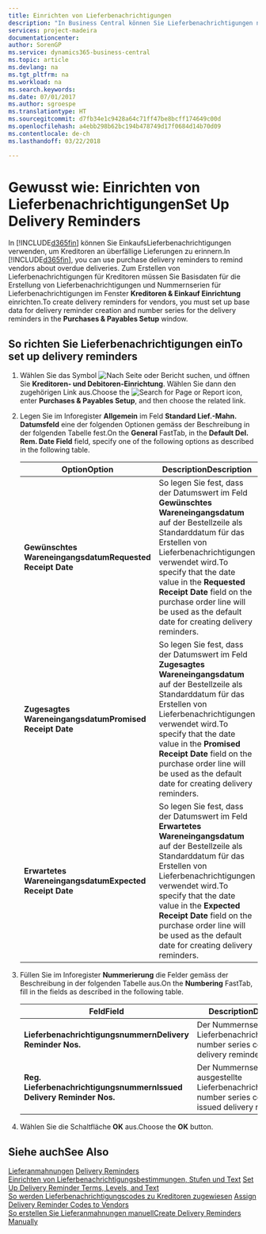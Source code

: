 ```yaml
---
title: Einrichten von Lieferbenachrichtigungen
description: "In Business Central können Sie Lieferbenachrichtigungen nutzen, um Verkäufer über verspätete Lieferungen zu mahnen."
services: project-madeira
documentationcenter: 
author: SorenGP
ms.service: dynamics365-business-central
ms.topic: article
ms.devlang: na
ms.tgt_pltfrm: na
ms.workload: na
ms.search.keywords: 
ms.date: 07/01/2017
ms.author: sgroespe
ms.translationtype: HT
ms.sourcegitcommit: d7fb34e1c9428a64c71ff47be8bcff174649c00d
ms.openlocfilehash: a4ebb298b62bc194b478749d17f0684d14b70d09
ms.contentlocale: de-ch
ms.lasthandoff: 03/22/2018

---
```

# <a name="set-up-delivery-reminders"></a><span data-ttu-id="002b7-103">Gewusst wie: Einrichten von Lieferbenachrichtigungen</span><span class="sxs-lookup"><span data-stu-id="002b7-103">Set Up Delivery Reminders</span></span>
<span data-ttu-id="002b7-104">In [!INCLUDE[d365fin](../../includes/d365fin_md.md)] können Sie EinkaufsLieferbenachrichtigungen verwenden, um Kreditoren an überfällige Lieferungen zu erinnern.</span><span class="sxs-lookup"><span data-stu-id="002b7-104">In [!INCLUDE[d365fin](../../includes/d365fin_md.md)], you can use purchase delivery reminders to remind vendors about overdue deliveries.</span></span> <span data-ttu-id="002b7-105">Zum Erstellen von Lieferbenachrichtigungen für Kreditoren müssen Sie Basisdaten für die Erstellung von Lieferbenachrichtigungen und Nummernserien für Lieferbenachrichtigungen im Fenster **Kreditoren & Einkauf Einrichtung** einrichten.</span><span class="sxs-lookup"><span data-stu-id="002b7-105">To create delivery reminders for vendors, you must set up base data for delivery reminder creation and number series for the delivery reminders in the **Purchases & Payables Setup** window.</span></span>  

## <a name="to-set-up-delivery-reminders"></a><span data-ttu-id="002b7-106">So richten Sie Lieferbenachrichtigungen ein</span><span class="sxs-lookup"><span data-stu-id="002b7-106">To set up delivery reminders</span></span>  

1.  <span data-ttu-id="002b7-107">Wählen Sie das Symbol ![Nach Seite oder Bericht suchen](../../media/ui-search/search_small.png "Nach Seite oder Bericht suchen"), und öffnen Sie **Kreditoren- und Debitoren-Einrichtung**. Wählen Sie dann den zugehörigen Link aus.</span><span class="sxs-lookup"><span data-stu-id="002b7-107">Choose the ![Search for Page or Report](../../media/ui-search/search_small.png "Search for Page or Report icon") icon, enter **Purchases & Payables Setup**, and then choose the related link.</span></span>  
2.  <span data-ttu-id="002b7-108">Legen Sie im Inforegister **Allgemein** im Feld **Standard Lief.-Mahn. Datumsfeld** eine der folgenden Optionen gemäss der Beschreibung in der folgenden Tabelle fest.</span><span class="sxs-lookup"><span data-stu-id="002b7-108">On the **General** FastTab, in the **Default Del. Rem. Date Field** field, specify one of the following options as described in the following table.</span></span>  

    |<span data-ttu-id="002b7-109">Option</span><span class="sxs-lookup"><span data-stu-id="002b7-109">Option</span></span>|<span data-ttu-id="002b7-110">Description</span><span class="sxs-lookup"><span data-stu-id="002b7-110">Description</span></span>|  
    |----------------------------------|---------------------------------------|  
    |<span data-ttu-id="002b7-111">**Gewünschtes Wareneingangsdatum**</span><span class="sxs-lookup"><span data-stu-id="002b7-111">**Requested Receipt Date**</span></span>|<span data-ttu-id="002b7-112">So legen Sie fest, dass der Datumswert im Feld **Gewünschtes Wareneingangsdatum** auf der Bestellzeile als Standarddatum für das Erstellen von Lieferbenachrichtigungen verwendet wird.</span><span class="sxs-lookup"><span data-stu-id="002b7-112">To specify that the date value in the **Requested Receipt Date** field on the purchase order line will be used as the default date for creating delivery reminders.</span></span>|  
    |<span data-ttu-id="002b7-113">**Zugesagtes Wareneingangsdatum**</span><span class="sxs-lookup"><span data-stu-id="002b7-113">**Promised Receipt Date**</span></span>|<span data-ttu-id="002b7-114">So legen Sie fest, dass der Datumswert im Feld **Zugesagtes Wareneingangsdatum** auf der Bestellzeile als Standarddatum für das Erstellen von Lieferbenachrichtigungen verwendet wird.</span><span class="sxs-lookup"><span data-stu-id="002b7-114">To specify that the date value in the **Promised Receipt Date** field on the purchase order line will be used as the default date for creating delivery reminders.</span></span>|  
    |<span data-ttu-id="002b7-115">**Erwartetes Wareneingangsdatum**</span><span class="sxs-lookup"><span data-stu-id="002b7-115">**Expected Receipt Date**</span></span>|<span data-ttu-id="002b7-116">So legen Sie fest, dass der Datumswert im Feld **Erwartetes Wareneingangsdatum** auf der Bestellzeile als Standarddatum für das Erstellen von Lieferbenachrichtigungen verwendet wird.</span><span class="sxs-lookup"><span data-stu-id="002b7-116">To specify that the date value in the **Expected Receipt Date** field on the purchase order line will be used as the default date for creating delivery reminders.</span></span>|  

3.  <span data-ttu-id="002b7-117">Füllen Sie im Inforegister **Nummerierung** die Felder gemäss der Beschreibung in der folgenden Tabelle aus.</span><span class="sxs-lookup"><span data-stu-id="002b7-117">On the **Numbering** FastTab, fill in the fields as described in the following table.</span></span>  

    |<span data-ttu-id="002b7-118">Feld</span><span class="sxs-lookup"><span data-stu-id="002b7-118">Field</span></span>|<span data-ttu-id="002b7-119">Description</span><span class="sxs-lookup"><span data-stu-id="002b7-119">Description</span></span>|  
    |---------------------------------|---------------------------------------|  
    |<span data-ttu-id="002b7-120">**Lieferbenachrichtigungsnummern**</span><span class="sxs-lookup"><span data-stu-id="002b7-120">**Delivery Reminder Nos.**</span></span>|<span data-ttu-id="002b7-121">Der Nummernseriencode für Lieferbenachrichtigungen.</span><span class="sxs-lookup"><span data-stu-id="002b7-121">The number series code for delivery reminders.</span></span>|  
    |<span data-ttu-id="002b7-122">**Reg. Lieferbenachrichtigungsnummern**</span><span class="sxs-lookup"><span data-stu-id="002b7-122">**Issued Delivery Reminder Nos.**</span></span>|<span data-ttu-id="002b7-123">Der Nummernseriencode für ausgestellte Lieferbenachrichtigungen.</span><span class="sxs-lookup"><span data-stu-id="002b7-123">The number series code for issued delivery reminders.</span></span>|  

4.  <span data-ttu-id="002b7-124">Wählen Sie die Schaltfläche **OK** aus.</span><span class="sxs-lookup"><span data-stu-id="002b7-124">Choose the **OK** button.</span></span>  

## <a name="see-also"></a><span data-ttu-id="002b7-125">Siehe auch</span><span class="sxs-lookup"><span data-stu-id="002b7-125">See Also</span></span>  
 <span data-ttu-id="002b7-126">[Lieferanmahnungen](delivery-reminders.md) </span><span class="sxs-lookup"><span data-stu-id="002b7-126">[Delivery Reminders](delivery-reminders.md) </span></span>  
 <span data-ttu-id="002b7-127">[Einrichten von Lieferbenachrichtigungsbestimmungen, Stufen und Text](how-to-set-up-delivery-reminder-terms-levels-and-text.md) </span><span class="sxs-lookup"><span data-stu-id="002b7-127">[Set Up Delivery Reminder Terms, Levels, and Text](how-to-set-up-delivery-reminder-terms-levels-and-text.md) </span></span>  
 <span data-ttu-id="002b7-128">[So werden Lieferbenachrichtigungscodes zu Kreditoren zugewiesen](how-to-assign-delivery-reminder-codes-to-vendors.md) </span><span class="sxs-lookup"><span data-stu-id="002b7-128">[Assign Delivery Reminder Codes to Vendors](how-to-assign-delivery-reminder-codes-to-vendors.md) </span></span>  
 [<span data-ttu-id="002b7-129">So erstellen Sie Lieferanmahnungen manuell</span><span class="sxs-lookup"><span data-stu-id="002b7-129">Create Delivery Reminders Manually</span></span>](how-to-create-delivery-reminders-manually.md)

